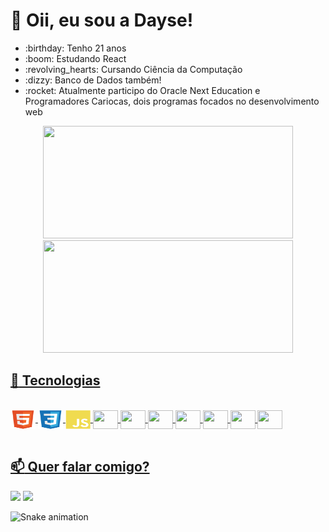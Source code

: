 # :blossom: Oii, eu sou a Dayse!

<ul>
<li> :birthday: Tenho 21 anos</li>
<li> :boom: Estudando React</li>
<li> :revolving_hearts: Cursando Ciência da Computação</li>
<li> :dizzy: Banco de Dados também!</li>
<li> :rocket: Atualmente participo do Oracle Next Education e Programadores Cariocas, dois programas focados no desenvolvimento web</li>
</ul>
<div align="center">
  <a href="https://github.com/dayseCampos">
  <img height="180em" width="400em" src="https://github-readme-stats.vercel.app/api?username=dayseCampos&show_icons=true&theme=dracula&include_all_commits=true&count_private=true"/>
  <img height="180em" width="400em" src="https://github-readme-stats.vercel.app/api/top-langs/?username=dayseCampos&layout=compact&langs_count=7&theme=dracula"/>
</div>

## :high_brightness: Tecnologias
<div style="display: inline_block"><br>
  <img align="center" alt="" height="30" width="40" src="https://raw.githubusercontent.com/devicons/devicon/master/icons/html5/html5-original.svg">
  <img align="center" alt="" height="30" width="40" src="https://raw.githubusercontent.com/devicons/devicon/master/icons/css3/css3-original.svg">
  <img align="center" alt="" height="30" width="40" src="https://raw.githubusercontent.com/devicons/devicon/master/icons/javascript/javascript-plain.svg">
  <img align="center" alt="" height="30" width="40" src="https://cdn.jsdelivr.net/gh/devicons/devicon/icons/bootstrap/bootstrap-original.svg">
  <img align="center" alt="" height="30" width="40" src="https://cdn.jsdelivr.net/gh/devicons/devicon/icons/git/git-original.svg">
  <img align="center" alt="" height="30" width="40" src="https://cdn.jsdelivr.net/gh/devicons/devicon/icons/github/github-original.svg">
  <img align="center" alt="" height="30" width="40" src="https://cdn.jsdelivr.net/gh/devicons/devicon/icons/cplusplus/cplusplus-plain.svg">
  <img align="center" alt="" height="30" width="40" src="https://cdn.jsdelivr.net/gh/devicons/devicon/icons/nodejs/nodejs-original.svg" />
  <img align="center" alt="" height="30" width="40" src="https://cdn.jsdelivr.net/gh/devicons/devicon/icons/react/react-original.svg" />
  <img align="center" alt="" height="30" width="40" src="https://cdn.jsdelivr.net/gh/devicons/devicon/icons/mysql/mysql-original.svg" />
          
          
          
</div>
<br>
<div> 

## :mailbox: Quer falar comigo? 
  <a href="https://www.linkedin.com/in/dayse-campos-dev/" target="_blank"><img src="https://img.shields.io/badge/-LinkedIn-%230077B5?style=for-the-badge&logo=linkedin&logoColor=white" target="_blank"></a> 
  <a href = "mailto:daysekelly31@gmail.com"><img src="https://img.shields.io/badge/Gmail-D14836?style=for-the-badge&logo=gmail&logoColor=white"></a>

![Snake animation](https://github.com/dayseCampos/dayseCampos/blob/output/github-contribution-grid-snake.svg)

</div>
